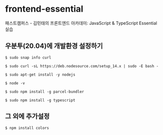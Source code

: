 # frontend-essential
패스트캠퍼스 - 김민태의 프론트엔드 아카데미: JavaScript &amp; TypeScript Essential 실습


## 우분투(20.04)에 개발환경 설정하기
```
$ sudo snap info curl

$ sudo curl -sL https://deb.nodesource.com/setup_14.x | sudo -E bash -

$ sudo apt-get install -y nodejs

$ node -v

$ sudo npm install -g parcel-bundler

$ sudo npm install -g typescript
```


## 그 외에 추가설정
```
$ npm install colors
```
